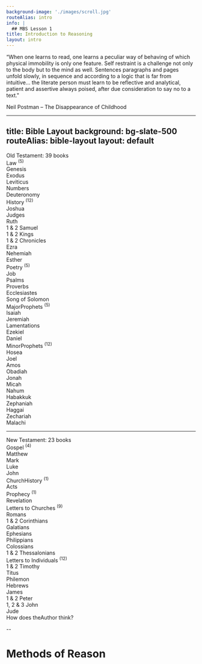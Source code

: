 ```yaml
---
background-image: './images/scroll.jpg'
routeAlias: intro
info: |
  ## MBS Lesson 1
title: Introduction to Reasoning
layout: intro
---
```


“When one learns to read, one learns a peculiar way of behaving of which physical immobility is only one feature. Self restraint is a challenge not only to the body but to the mind as well. Sentences paragraphs and pages unfold slowly, in sequence and according to a logic that is far from intuitive...  the literate person must learn to be reflective and analytical, patient and assertive always poised, after due consideration to say no to a text."

Neil Postman – The Disappearance of Childhood

---
title: Bible Layout
background: bg-slate-500
routeAlias: bible-layout
layout: default
---

<div text-2xl class="-mt-8">Old Testament: 39 books</div>

<div class='grid grid-cols-[auto_auto_auto_auto_auto]' text-left>
  <div v-click='1'>
   <div underline> Law <sup>(5)</sup> </div>
   <div text-sm> 
   <div> Genesis </div>
   <div> Exodus </div>
   <div> Leviticus </div>
   <div> Numbers </div>
   <div> Deuteronomy </div> 
   </div>
  </div>
  <div v-click='2'>
  <div underline> History <sup>(12)</sup> </div>
  <div text-sm> 
    <div> Joshua </div>
    <div> Judges </div>
    <div> Ruth </div>
    <div> 1 & 2 Samuel </div>
    <div> 1 & 2 Kings </div>
    <div> 1 & 2 Chronicles </div>
    <div> Ezra </div>
    <div> Nehemiah </div>
    <div> Esther </div>
    </div>
  </div>
  <div v-click='3'>
   <div underline> Poetry <sup>(5)</sup> </div>
   <div text-sm> 
    <div> Job </div>
    <div> Psalms </div>
    <div> Proverbs </div>
    <div> Ecclesiastes </div>
    <div> Song of Solomon </div>
  </div>
  </div>
  <div v-click='4'>
    <div underline> MajorProphets <sup>(5)</sup> </div>
    <div text-sm> 
    <div> Isaiah </div>
    <div> Jeremiah </div>
    <div> Lamentations </div>
    <div> Ezekiel </div>
    <div> Daniel </div>
    </div>
  </div>
  <div v-click='5'>
    <div underline> MinorProphets <sup>(12)</sup> </div>
    <div text-sm> 
    <div> Hosea </div>
    <div> Joel </div>
    <div> Amos </div>
    <div> Obadiah </div>
    <div> Jonah </div>
    <div> Micah </div>
    <div> Nahum </div>
    <div> Habakkuk </div>
    <div> Zephaniah </div>
    <div> Haggai </div>
    <div> Zechariah </div>
    <div> Malachi </div>
  </div>
  </div>
</div>

 ----

<div v-click='6' text-2xl>New Testament: 23 books</div>

<div class='grid grid-cols-[auto_auto_auto_auto_auto]' text-left>
    <div v-click='7'>
      <div underline>Gospel <sup>(4)</sup></div>
        <div text-sm> 
            <div>Matthew</div>
            <div>Mark</div>
            <div>Luke</div>
            <div>John</div>
        </div>
      </div>
  <div v-click='8'>
    <div underline>ChurchHistory <sup>(1)</sup></div>
        <div text-sm> 
        <div>Acts</div>
    </div>
  </div>
  <div v-click='9'>
  <div underline>Prophecy <sup>(1)</sup></div>
        <div text-sm> 
            <div>Revelation</div>
        </div>
  </div>
  <div v-click='10'>
  <div underline>Letters to Churches <sup>(9)</sup></div>
    <div text-sm>
      <div>Romans</div>
      <div>1 & 2 Corinthians</div>
      <div>Galatians</div>
      <div>Ephesians</div>
      <div>Philippians</div>
      <div>Colossians</div>
      <div>1 & 2 Thessalonians</div>
  </div>
  </div>
    <div v-click='11'>
    <div underline>Letters to Individuals <sup>(12)</sup></div>
      <div text-sm>
       <div>1 & 2 Timothy</div>
       <div>Titus</div>
       <div>Philemon</div>
       <div>Hebrews</div>
       <div>James</div>
       <div>1 & 2 Peter</div>
       <div>1, 2 & 3 John</div>
       <div>Jude</div>
      </div>
      </div>
  </div>
  <div v-click='12'>How does theAuthor think?</div>

  --
  # Methods of Reason